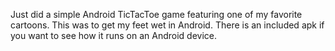 Just did a simple Android TicTacToe game featuring one of my favorite cartoons. This was to get my feet wet in Android. There is an
included apk if you want to see how it runs on an Android device.
